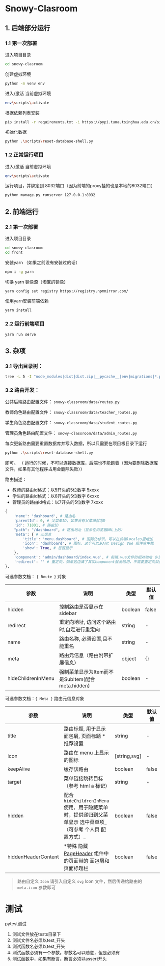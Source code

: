 # Snowy-Clasroom


## 1. 后端部分运行

### 1.1 第一次部署
进入项目目录 
```bash
cd snowy-clasroom
```


创建虚拟环境
```bash
python -m venv env
```

进入/激活 当前虚拟环境
```bash
env\scripts\activate
```


根据依赖列表安装
```bash
pip install -r requirements.txt -i https://pypi.tuna.tsinghua.edu.cn/simple
```

初始化数据

```bash
python .\scripts\reset-database-shell.py
```


### 1.2 正常运行项目

进入/激活 当前虚拟环境
```bash
env\scripts\activate
```

运行项目，并绑定到 8032端口（因为前端的proxy挂的也是本地的8032端口）
```bash
python manage.py runserver 127.0.0.1:8032
```


## 2. 前端运行

### 2.1 第一次部署
进入项目目录 
```bash
cd snowy-clasroom
cd front
```

安装yarn （如果之前没有安装过的话）
```bash
npm i -g yarn
```

切换 yarn 镜像源（淘宝的镜像）
```bash
yarn config set registry https://registry.npmmirror.com/
```

使用yarn安装前端依赖
```bash
yarn install
```
### 2.2 运行前端项目

```bash
yarn run serve
```

## 3. 杂项


### 3.1 导出目录树：
```bash
tree -L 5 -I "node_modules|dist|dist.zip|__pycache__|env|migrations|*.py|*.md" >tree.txt
```

### 3.2 路由开发：

公共后端路由配置文件： `snowy-classroom/data/routes.py`

教师角色路由配置文件： `snowy-classroom/data/teacher_routes.py`

学生角色路由配置文件： `snowy-classroom/data/student_routes.py`

管理员角色路由配置文件： `snowy-classroom/data/admin_routes.py`

每次更新路由需要重置数据库并写入数据，所以只需要在项目根目录下运行

```bash
python .\scripts\reset-database-shell.py
```

即可。 （ 运行的时候，不可以连接数据库，后端也不能跑着（因为要删除数据库文件，如果有其他程序占用会删除失败））


路由描述：

- 教师的路由id格式：以5开头的5位数字 5xxxx
- 学生的路由id格式：以6开头的5位数字 6xxxx
- 管理员的路由id格式：以7开头的5位数字 7xxxx
```python
{
    'name': 'dashboard', # 路由名
    'parentId': 0, # 父菜单ID，如果没有父菜单就写0
    'id': 71001, # 路由ID
    "path": "/dashboard", # 路由地址（显示在浏览器URL上的）
    'meta': { # 元信息
        'title': 'menu.dashboard', # 国际化标识，可以在前端locales里增加
        'icon': 'dashboard', # 图标，这个可以从Ant Design Vue 组件库中找
        'show': True, # 是否显示
    },
    'component': 'admin/dashboard/index.vue', # 前端.vue文件的相对地址（views为根目录，最前面不用写/）
    'redirect': '' # 重定向，如果这边填了其实component就没啥用，不需要重定向就留空字符串即可
},

```

可选参数文档：
`{ Route }` 对象

| 参数     | 说明                                      | 类型    | 默认值 |
| -------- | ----------------------------------------- | ------- | ------ |
| hidden   | 控制路由是否显示在 sidebar                | boolean | false |
| redirect | 重定向地址, 访问这个路由时,自定进行重定向 | string  | -      |
| name     | 路由名称, 必须设置,且不能重名           | string  | -      |
| meta     | 路由元信息（路由附带扩展信息）            | object  | {}     |
| hideChildrenInMenu | 强制菜单显示为Item而不是SubItem(配合 meta.hidden) | boolean  | -   |


可选参数文档：`{ Meta }` 路由元信息对象

| 参数                | 说明                                                         | 类型    | 默认值 |
| ------------------- | ------------------------------------------------------------ | ------- | ------ |
| title               | 路由标题, 用于显示面包屑, 页面标题 *推荐设置                 | string  | -      |
| icon                | 路由在 menu 上显示的图标                                     | [string,svg]  | -      |
| keepAlive           | 缓存该路由                                                   | boolean | false  |
| target              | 菜单链接跳转目标（参考 html a 标记）                          | string | -  |
| hidden              | 配合`hideChildrenInMenu`使用，用于隐藏菜单时，提供递归到父菜单显示 选中菜单项_（可参考 个人页 配置方式）_ | boolean | false  |
| hiddenHeaderContent | *特殊 隐藏 [PageHeader](https://github.com/vueComponent/ant-design-vue-pro/blob/master/src/components/PageHeader/PageHeader.vue#L6) 组件中的页面带的 面包屑和页面标题栏 | boolean | false  |

> 路由自定义 `Icon` 请引入自定义 `svg` Icon 文件，然后传递给路由的 `meta.icon` 参数即可


# 测试
pytest测试

1. 测试文件放在tests目录下
2. 测试文件名必须以test_开头
3. 测试函数名必须以test_开头
4. 测试函数必须有一个参数，参数名可以随意，但是必须有
5. 测试函数中，如果有断言，断言必须以assert开头

